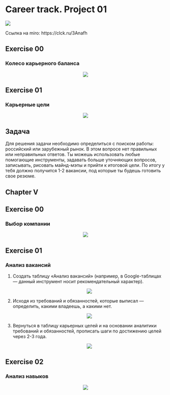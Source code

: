 # Career track. Project 01

<p align ="left"><img src="./images/clck.png" style="width:10% height:auto"></p>Ссылка на miro: https://clck.ru/3Anafh
 
## Exercise 00 
### Колесо карьерного баланса

<p align ="center"><img src="./images/1.png" style="width:100% height:auto"></p>

## Exercise 01
### Карьерные цели

<p align ="center"><img src="./images/2.png" style="width:100% height:auto"></p>

## Задача 

Для решения задачи необходимо определиться с поиском работы: российский или зарубежный рынок.
В этом вопросе нет правильных или неправильных ответов. Ты можешь использовать любые помогающие инструменты, задавать больше уточняющих вопросов, записывать, рисовать майнд-мэпы и прийти к итоговой цели. По итогу у тебя должно получится 1-2 вакансии, под которые ты будешь готовить свое резюме.

<h2 id="chapter-v">Chapter V</h2>  

## Exercise 00 
### Выбор компании 

<p align ="center"><img src="./images/1.png" style="width:100% height:auto"></p> 

## Exercise 01
### Анализ вакансий

1. Создать таблицу «Анализ вакансий» (например, в Google-таблицах — данный инструмент носит рекомендательный характер).
   <p align ="center"><img src="./images/2.png" style="width:100% height:auto"></p> 
2. Исходя из требований и обязанностей, которые выписал — определить, какими владеешь, а какими нет.
   <p align ="center"><img src="./images/3.png" style="width:100% height:auto"></p> 
3. Вернуться в таблицу карьерных целей и на основании аналитики требований и обязанностей, прописать шаги по достижению целей через 2-3 года.
   <p align ="center"><img src="./images/4.png" style="width:100% height:auto"></p> 
   


## Exercise 02
### Анализ навыков
<p align ="center"><img src="./images/5.png" style="width:100% height:auto"></p> 

